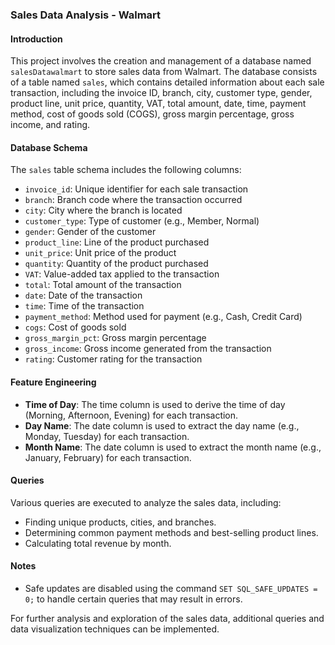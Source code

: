 ### Sales Data Analysis - Walmart

#### Introduction
This project involves the creation and management of a database named `salesDatawalmart` to store sales data from Walmart. The database consists of a table named `sales`, which contains detailed information about each sale transaction, including the invoice ID, branch, city, customer type, gender, product line, unit price, quantity, VAT, total amount, date, time, payment method, cost of goods sold (COGS), gross margin percentage, gross income, and rating.

#### Database Schema
The `sales` table schema includes the following columns:
- `invoice_id`: Unique identifier for each sale transaction
- `branch`: Branch code where the transaction occurred
- `city`: City where the branch is located
- `customer_type`: Type of customer (e.g., Member, Normal)
- `gender`: Gender of the customer
- `product_line`: Line of the product purchased
- `unit_price`: Unit price of the product
- `quantity`: Quantity of the product purchased
- `VAT`: Value-added tax applied to the transaction
- `total`: Total amount of the transaction
- `date`: Date of the transaction
- `time`: Time of the transaction
- `payment_method`: Method used for payment (e.g., Cash, Credit Card)
- `cogs`: Cost of goods sold
- `gross_margin_pct`: Gross margin percentage
- `gross_income`: Gross income generated from the transaction
- `rating`: Customer rating for the transaction

#### Feature Engineering
- **Time of Day**: The time column is used to derive the time of day (Morning, Afternoon, Evening) for each transaction.
- **Day Name**: The date column is used to extract the day name (e.g., Monday, Tuesday) for each transaction.
- **Month Name**: The date column is used to extract the month name (e.g., January, February) for each transaction.

#### Queries
Various queries are executed to analyze the sales data, including:
- Finding unique products, cities, and branches.
- Determining common payment methods and best-selling product lines.
- Calculating total revenue by month.

#### Notes
- Safe updates are disabled using the command `SET SQL_SAFE_UPDATES = 0;` to handle certain queries that may result in errors.

For further analysis and exploration of the sales data, additional queries and data visualization techniques can be implemented.
